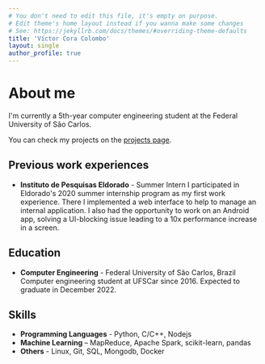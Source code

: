 ```yaml
---
# You don't need to edit this file, it's empty on purpose.
# Edit theme's home layout instead if you wanna make some changes
# See: https://jekyllrb.com/docs/themes/#overriding-theme-defaults
title: 'Víctor Cora Colombo'
layout: single
author_profile: true
---
```


# About me

I'm currently a 5th-year computer engineering student at the Federal University of São Carlos.

You can check my projects on the [projects page](/projects/). 

## Previous work experiences

- **Instituto de Pesquisas Eldorado** - Summer Intern 
    I participated in Eldorado's 2020 summer internship program as my first work experience. There I implemented a web interface to help to manage an internal application. I also had the opportunity to work on an Android app, solving a UI-blocking issue leading to a 10x performance increase in a screen.

## Education

- **Computer Engineering** - Federal University of São Carlos, Brazil 
    Computer engineering student at UFSCar since 2016. Expected to graduate in December 2022.

## Skills

- **Programming Languages** - Python, C/C++, Nodejs
- **Machine Learning** – MapReduce, Apache Spark, scikit-learn, pandas
- **Others** - Linux, Git, SQL, Mongodb, Docker